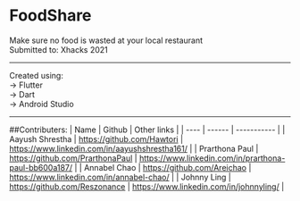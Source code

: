 # FoodShare
Make sure no food is wasted at your local restaurant 
</br>
Submitted to: Xhacks 2021  

***

Created using: 
</br>
-> Flutter \
-> Dart \
-> Android Studio 

***

##Contributers: 
| Name | Github | Other links |
| ---- | ------ | ----------- | 
| Aayush Shrestha | https://github.com/Hawtori | https://www.linkedin.com/in/aayushshrestha161/ |
| Prarthona Paul  | https://github.com/PrarthonaPaul | https://www.linkedin.com/in/prarthona-paul-bb600a187/ |
| Annabel Chao | https://github.com/Areichao | https://www.linkedin.com/in/annabel-chao/ | 
| Johnny Ling | https://github.com/Reszonance | https://www.linkedin.com/in/johnnyling/ |

 

